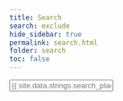 ```yaml
---
title: Search
search: exclude
hide_sidebar: true
permalink: search.html
folder: search
toc: false
---
```


<!--start search-->
<input type="text" id="_search-input" placeholder="{{ site.data.strings.search_placeholder_text }}">
<ol id="onpage_results-container"></ol>

<script src="{{ 'js/jekyll-search.js' }}" type="text/javascript"></script>
<script type="text/javascript">
	SimpleJekyllSearch.init({
		searchInput: document.getElementById('_search-input'),
		resultsContainer: document.getElementById('onpage_results-container'),
		dataSource: '{{ "search.json" }}',
		searchResultTemplate: '<li><div class="entry-path">{url}</div><br><div class="entry-title"><a href="{url}">{title}</a></div><br><div class="entry-content">{content}</div><br><div class="entry-date">{date}</div></li>',
		noResultsText: '{{ site.data.strings.search_no_results_text }}',
		limit: 30,
		fuzzy: true
	})
</script>
<!--end search-->
